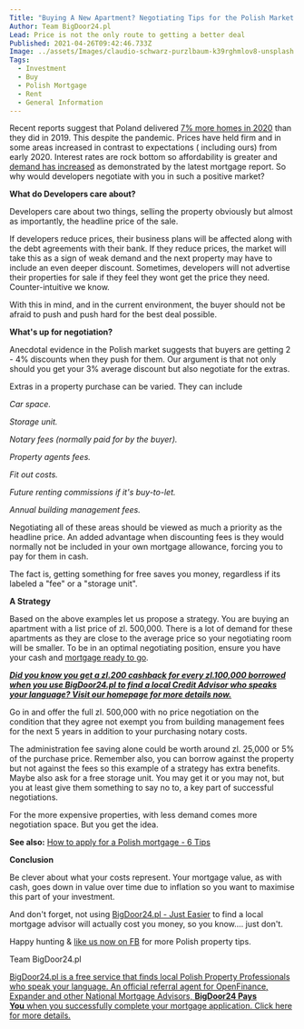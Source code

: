 ```yaml
---
Title: "Buying A New Apartment? Negotiating Tips for the Polish Market  #1"
Author: Team BigDoor24.pl
Lead: Price is not the only route to getting a better deal
Published: 2021-04-26T09:42:46.733Z
Image: ../assets/Images/claudio-schwarz-purzlbaum-k39rghmlov8-unsplash.jpg
Tags:
  - Investment
  - Buy
  - Polish Mortgage
  - Rent
  - General Information
---
```

Recent reports suggest that Poland delivered [7% more homes in 2020](https://www.polskieradio.pl/395/7989/Artykul/2719818,More-new-homes-in-Poland-stats-office?fbclid=IwAR1WJL9LvUSpokTElBO67rscf0g3dQbmqyYYazEFAx3EkrylPvylbco-NtI) than they did in 2019. This despite the pandemic. Prices have held firm and in some areas increased in contrast to expectations ( including ours) from early 2020. Interest rates are rock bottom so affordability is greater and [demand has increased](https://polandin.com/53412273/demand-for-mortgages-continues-to-grow-daily?fbclid=IwAR1R7-h3J9jTCoxrJC6_4Mugk5ua4rDLuHi9HrklJIyGlquARPTihIAP7Xw) as demonstrated by the latest mortgage report. So why would developers negotiate with you in such a positive market? 

**What do Developers care about?**

Developers care about two things, selling the property obviously but almost as importantly, the headline price of the sale.

If developers reduce prices, their business plans will be affected along with the debt agreements with their  bank. If they reduce prices, the market will take this as a sign of weak demand and the next property may have to include an even deeper discount. Sometimes, developers will not advertise their properties for sale if they feel they wont get the price they need. Counter-intuitive we know.

With this in mind, and in the current environment, the buyer should not be afraid to push and push hard for the best deal possible. 

**What's up for negotiation?**

Anecdotal evidence in the Polish market suggests that buyers are getting 2 - 4% discounts when they push for them. Our argument is that not only should you get your 3% average discount but also negotiate for the extras.

Extras in a property purchase can be varied. They can include

*Car space.*

*Storage unit.*

*Notary fees (normally paid for by the buyer).*

*Property agents fees.* 

*Fit out costs.*

*Future renting commissions if it's buy-to-let.*

*Annual building management fees.*

Negotiating all of these areas should be viewed as much a priority as the headline price. An added advantage when discounting fees is they would normally not be included in your own mortgage allowance, forcing you to pay for them in cash. 

The fact is, getting something for free saves you money, regardless if its labeled a "fee" or a "storage unit".

**A Strategy**

Based on the above examples let us propose a strategy. You are buying an apartment with a list price of zl. 500,000. There is a lot of demand for these apartments as they are close to the average price so your negotiating room will be smaller. To be in an optimal negotiating position, ensure you have your cash and [mortgage ready to go](https://bigdoor24.pl/). 

***[Did you know you get a zl.200 cashback for every zl.100,000 borrowed when you use BigDoor24.pl to find a local Credit Advisor who speaks your language? Visit our homepage for more details now.](https://bigdoor24.pl/)***

Go in and offer the full zl. 500,000 with no price negotiation on the condition that they agree not exempt you from building management fees for the next 5 years in addition to your purchasing notary costs. 

The administration fee saving alone could be worth around zl. 25,000 or 5% of the purchase price.  Remember also, you can borrow against the property but not against the fees so this example of a strategy has extra benefits. Maybe also ask for a free storage unit. You may get it or you may not, but you at least give them something to say no to, a key part of successful negotiations.

For the more expensive properties, with less demand comes more negotiation space. But you get the idea.

**See also:** [How to apply for a Polish mortgage - 6 Tips](https://blog.bigdoor24.pl/posts/2018-06-15-getting-a-home-loan.html)

**Conclusion**

Be clever about what your costs represent. Your mortgage value, as with cash, goes down in value over time due to inflation so you want to maximise this part of your investment. 

And don't forget, not using [BigDoor24.pl - Just Easier](https://bigdoor24.pl/) to find a local mortgage advisor will actually cost you money, so you know.... just don't.

Happy hunting & [like us now on FB](https://www.facebook.com/bigdoor24) for more Polish property tips.

Team BigDoor24.pl

[BigDoor24.pl is a free service that finds local Polish Property Professionals who speak your language. An official referral agent for OpenFinance, Expander and other National Mortgage Advisors, **BigDoor24 Pays You** when you successfully complete your mortgage application. Click here for more details.](https://bigdoor24.pl/)